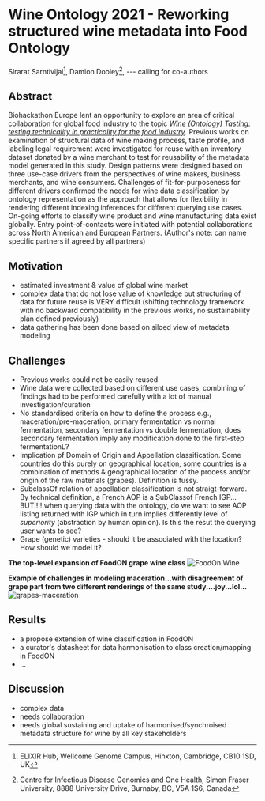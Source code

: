 # Wine Ontology 2021 - Reworking structured wine metadata into Food Ontology
Sirarat Sarntivijai[^1], Damion Dooley[^2], --- calling for co-authors

[^1]:ELIXIR Hub, Wellcome Genome Campus, Hinxton, Cambridge, CB10 1SD, UK
[^2]:Centre for Infectious Disease Genomics and One Health, Simon Fraser University, 8888 University Drive, Burnaby, BC, V5A 1S6, Canada


## Abstract
Biohackathon Europe lent an opportunity to explore an area of critical collaboration for global food industry to the topic 
[_Wine (Ontology) Tasting: testing technicality in practicality for the food industry_](https://github.com/elixir-europe/bioHackathon-projects-2021/tree/master/projects/16). Previous works on examination of structural data of wine making process, taste profile, and labeling legal requirement were investigated for reuse with an inventory dataset donated by a wine merchant to test for reusability of the metadata model generated in this study. Design patterns were designed based on three use-case drivers from the perspectives of wine makers, business merchants, and wine consumers. Challenges of fit-for-purposeness for different drivers confirmed the needs for wine data classification by ontology representation as the approach that allows for flexibility in rendering different indexing inferences for different querying use cases. On-going efforts to classify wine product and wine manufacturing data exist globally. Entry point-of-contacts were initiated with potential collaborations across North American and European Partners. (Author's note: can name specific partners if agreed by all partners)

## Motivation
- estimated investment & value of global wine market
- complex data that do not lose value of knowledge but structuring of data for future reuse is VERY difficult (shifting technology framework with no backward compatibility in the previous works,
no sustainability plan defined previously)
- data gathering has been done based on siloed view of metadata modeling


## Challenges
- Previous works could not be easily reused
- Wine data were collected based on different use cases, combining of findings had to be performed carefully with a lot of manual investigation/curation
- No standardised criteria on how to define the process e.g., maceration/pre-maceration, primary fermentation vs normal fermentation, secondary fermentation vs double fermentation, does secondary fermentation imply any modification done to the first-step fermentationL?
- Implication pf Domain of Origin and Appellation classification. Some countries do this purely on geographical location, some countries is a combination of methods & geographical location of the process and/or origin of the raw materials (grapes). Definition is fussy.
- SubclassOf relation of appellation classification is not straigt-forward. By technical definition, a French AOP is a SubClassof French IGP... BUT!!!! when querying data with the ontology, do we want to see AOP listing returned with IGP which in turn implies differently level of _superiority_ (abstraction by human opinion). Is this the resut the querying user wants to see?
- Grape (genetic) varieties - should it be associated with the location? How should we model it?


**The top-level expansion of FoodON grape wine class**
![FoodOn Wine](https://github.com/elixir-europe/biohackathon-projects-2021/blob/a8645808e84000119a6af6e7468a3bf406bf2b94/projects/16/images/foodOnWine.jpeg)


**Example of challenges in modeling maceration...with disagreement of grape part from two different renderings of the same study....joy...lol...**
![grapes-maceration](https://github.com/elixir-europe/biohackathon-projects-2021/blob/a8645808e84000119a6af6e7468a3bf406bf2b94/projects/16/images/FoodOn_macerationprocessGrapes.jpeg)



## Results
- a propose extension of wine classification in FoodON
- a curator's datasheet for data harmonisation to class creation/mapping in FoodON
- ...


## Discussion
- complex data
- needs collaboration
- needs global sustaining and uptake of harmonised/synchroised metadata structure for wine by all key stakeholders

